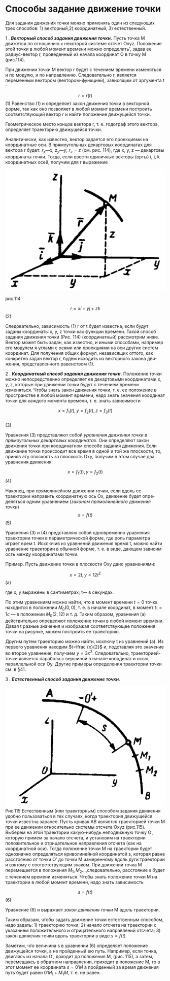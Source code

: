 # Способы задание движение точки
Для задания движения точки можно применять один из следую­щих трех способов: 1) векторный,2) координатный, 3) естественный.

1 . ***Векторный способ задания движения точки.*** Пусть точка М движется по отношению к некоторой си­стеме отсчет Охуz. Положение этой точки в любой момент времени можно определить', задав ее радиус-вектор r, проведенный из на­чала координат О в точку М (рис.114). 

При движении точки М вектор r будет с течением времени изме­няться и по модулю, и по направлению. Следовательно r, является переменным вектором (вектором-функцией), зависящим от аргу­мента t :

$$r=r(t)$$
(1)
Равенство (1) и определяет закон движения точки в векторной форме, так как оно позволяет в любой момент времени построить соответствующий вектор r и найти положение движущейся точки. 

Геометрическое место концов вектора r, т. е. годограф этого век­тора, определяет траекторию движущейся точки. 

Аналитически, как известно, вектор задается его проекциями на координатные оси. В прямоугольных декартовых координатах для вектора r будет: $r_х—х$, $z_у—у$, $r_z=z$ (см. рис. 114), где х, у, z — де­картовы координаты точки. Тогда, если ввести единичные векторы (орты) i, j, k координатных осей, получим для r
выра­жение 

![](img/W18rovDuUYQ.jpg)


рис.114

$$r = xi + yj + zk$$
(2)

Следовательно, зависимость (1) r от t будет известна, если будут заданы коор­динаты х, у, z точки как функции времени. Такой способ задания движения точки (Рис. 114) (координатный) рассмотрим ниже. Век­тор может быть задан, как известно, и иными способами, например его модулем я углами с осями или проекциями на оси других систем координат. Для получения общих формул, независящих оттого, как конкретно задан вектор r, будем исходить из векторного закона дви­жения, представленного равенством (1).

2 . ***Координатный способ задания движе­ния точки.*** Положение точки можно непосредственно определяет ее декартовыми координатами х, у, z, которые при движении точки будут с течением времени изменяться. Чтобы знать закон дви­жения точки, т. е. ее положение в пространстве в любой момент вре­мени, надо знать значения координат точки для каждого момента времени, т. е. знать зависимости 

$$x=f_1(t),  y=f_2(t),  z=f_3(t)$$  
(3)

Уравнения (3) представляют собой *уравнения движения точки в прямоугольных декартовых координатах*. Они определяют закон движения точки при координатном способе задания движения. 
Если движение точки происходит все время в одной и той же плоскости, то, приняв эту плоскость за плоскость Оху, получим в этом случае два уравнения движения: 

$$x=f_1(t), y=f_2(t)$$(4) 

Наконец, при прямолинейном движении точки, если вдоль ее траектории направить координатную ось Ох, движение будет опре­деляться одним уравнением (*законом прямолинейного движения точки*) 
$$x=f(t)$$
(5) 

Уравнения (3) и (4) представляю собой одновременно уравне­ния траектории точки в параметрической форме, где роль параметра играет врем t. Исключив из уравнений движения время t, можно найти уравнение траектории в обычной форме, т. е. в виде, дающем зависим ость между координатами точки. 

Пример. Пусть движение точки в плоскости Оху дано уравнениями:

$$x=2t, у= 12t^2$$
(а)

где x, y выражены в сантиметрах; t— в секундах. 

По этим уравнениям можно найти, что в момент времени $t= 0$ точка находится в положении $М_0 (0, 0)$, т. е. в начале координат, в момент $t_1=1с$ — в положении $M_0 (2,12)$ и т. д. Таким образом, уравнения (а) действительно определяют положе­ние точки в любой момент времени. Давая t разные значения и изображая соот­ветствующее положения точки на рисунке, можем построить ее траекторию.

Другим путем траекторию можно найти, исключу t из уравнений (а). Из первого уравнения находим $t=\frac {x}{2}$ и, подставляя это значение во второе уравнение, получаем $у=3х^2$. Следовательно, траекторией- точки является парабола с вершиной в начале координат и осью, параллельной оси Оу. Другие примеры определения траектории точки см. в §41.

3 . ***Естественный способ задания движение точки***. 

![](img/z87PbcS1V0U.jpg)
Рис.115
Естественным (или траекторным) способом задания движения удобно пользоваться в тех слу­чаях, когда траектория движущейся точки известна заранее. Пусть кривая АВ явля­ется траекторией точки М при ее движении относительно системы отсчета Охуz (рис.115). Выберем на этой траектории какую-нибудь неподвижную точку О', которую примем за начало отсчета, и установим на траектории положительное и отрицательное направления отсчета (как на координат­ной оси). Тогда положение точки М на тра­ектории будет однозначно определяться криволинейной коорди­натой s, которая равна расстоянию от точки О’ до точки М измеренному вдоль дуги траектории и взятому с соответствующим зна­ком. При движении точка М перемещается в положения $М_1, М_2...,$следовательно, расстояние s будет с течением времени изменяться. Чтобы знать положение точки М на траектории в любой момент вре­мени, надо знать зависимость

$$s=f(t)$$(6)

Уравнение (6) и выражает *закон движения точки* М вдоль тра­ектории. 

Таким образам, чтобы задать движение точки естественным спо­собом, надо задать: 1) траекторию точки; 2) начало отсчета на траек­тории с указанием положительного и отрицательного направлений отсчета; 3) закон движения точки вдоль траектории в виде $s=f(t)$. 

Заметим, что величина s в уравнении (6) определяет положение движущейся точки, а не пройденный ею путь. Например, если точ­ка, двигаясь из начала О', доходит до положения М, (рис. 115), а затем, перемещаясь в обратном направлении, приходит в положе­ние М, то в этот момент ее координата $s=0'M$ а пройденный за время движения путь будет равен $0'M_1+M_1M$, т. е. не равен.
